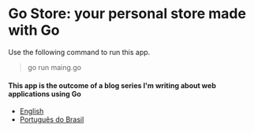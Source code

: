 # Go Store: your personal store made with Go

Use the following command to run this app.

> go run maing.go

#### This app is the outcome of a blog series I'm writing about web applications using Go

- [English](https://goenning.net/2017/02/04/your-very-first-web-app-go/)
- [Português do Brasil](https://goenning.net/2017/02/04/primeira-web-app-go/)
